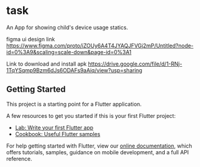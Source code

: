 # task

An App for showing child's device usage statics.

figma ui design link
https://www.figma.com/proto/iZOUy6A4T4JYAQJFVGj2mP/Untitled?node-id=0%3A9&scaling=scale-down&page-id=0%3A1

Link to download and install apk
https://drive.google.com/file/d/1-RNj-1TqYSqmp9Bzm6dJs6ODAFs9aAiq/view?usp=sharing

## Getting Started

This project is a starting point for a Flutter application.

A few resources to get you started if this is your first Flutter project:

- [Lab: Write your first Flutter app](https://flutter.dev/docs/get-started/codelab)
- [Cookbook: Useful Flutter samples](https://flutter.dev/docs/cookbook)

For help getting started with Flutter, view our
[online documentation](https://flutter.dev/docs), which offers tutorials,
samples, guidance on mobile development, and a full API reference.
